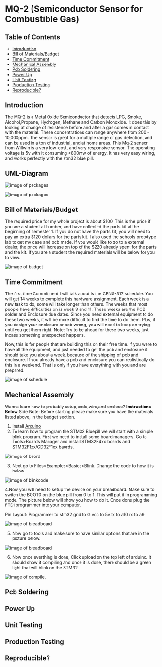 # MQ-2 (Semiconductor Sensor for Combustible Gas)

## Table of Contents

* [Introduction](#Introduction)
* [Bill of Materials/Budget](#B)
* [Time Commitment](#T)
* [Mechanical Assembly](#M)
* [Pcb Soldering](#P)
* [Power Up](#PU)
* [Unit Testing](#UT)
* [Production Testing](#PT)
* [Reproducible?](#R)





## <a name="Introduction"> Introduction </a>

<p> The MQ-2 is a Metal Oxide Semiconductor that detects LPG, Smoke, Alcohol,Propane, Hydrogen, Methane and Carbon Monoxide. It does this by looking at change of resistence before and after a gas comes in contact with the material. These concentrations can range anywhere from 200 - 10,000ppm. The sensor is great for a multiple range of gas detection, and can be used in a ton of industrial, and at home areas. This Mq-2 sensor from Willwin is a very low-cost, and very responsive sensor. The operating voltage is 5v with it consuming <800mw of energy. It has very easy wiring, and works perfectly with the stm32 blue pill.<p>
 
## UML-Diagram

![image of packages](https://github.com/lucasfini/SmartHome/blob/master/images/UML.png)

![image of packages](https://github.com/lucasfini/SmartHome/blob/master/images/systemdiagram.png)

## <a name="B"> Bill of Materials/Budget </a>

The required price for my whole project is about $100. This is the price if you are a student at humber, and have collected the parts kit at the beginning of semester 1. If you do not have the parts kit, you will need to pay an extra $120 dollars for the parts kit. I also used the schools prototype lab to get my case and pcb made. If you would like to go to a external dealer, the price will increase on top of the $220 already spent for the parts and the kit. If you are a student the required materials will be below for you to view. 


![image of budget](https://github.com/lucasfini/SmartHome/blob/master/images/budget.png)


## <a name="T"> Time Commitment </a>

The first time Commitment I will talk about is the CENG-317 schedule. You will get 14 weeks to complete this hardware assignment. Each week is a new task to do, some will take longer than others. The weeks that most people have difficulties on is week 9 and 11. These weeks are the PCB solder and Enclosure due dates. Since you need external equipment to do these two weeks, it will be more difficult to find the time to do them. Plus, if you design your enclosure or pcb wrong, you will need to keep on trying until you get them right. Note: Try to be ahead for these two weeks, just incase something unexpected happens. 

Now, this is for people that are building this on their free time. If you were to have all the equipment, and just needed to get the pcb and enclosure it should take you about a week, because of the shipping of pcb and enclosure. If you already have a pcb and enclosure you can realistically do this in a weekend. That is only if you have everything with you and are prepared. 

![image of schedule](https://github.com/lucasfini/SmartHome/blob/master/images/sch.png)

## <a name="M"> Mechanical Assembly </a>

Wanna learn how to probably setup,code,wire,and enclose?  **Instructions Below**
Side Note: Before starting please make sure you have the materials listed above, in the budget section. 

1. Install [Arduino](https://www.arduino.cc/en/main/software)
2. To learn how to program the STM32 Bluepill we will start with a simple blink program. First we need to install some board managers. Go to Tools>Boards Manager and install STM32F4xx boards and STM32F1xx/GD32F1xx baords.

![image of baord](https://github.com/lucasfini/SmartHome/blob/master/images/Boards.png)

3. Next go to Files>Examples>Basics>Blink. Change the code to how it is below.

![image of blinkcode](https://github.com/lucasfini/SmartHome/blob/master/images/blink.png)

4.Now you will need to setup the device on your breadboard. Make sure to switch the BOOT0 on the blue pill from 0 to 1. This will put it in programming mode. The picture below will show you how to do it. Once done plug the FTDI programmer into your computer.

Pin Layout: Programmer to stm32
gnd to G
vcc to 5v
tx to a10
rx to a9

![image of breadboard](https://github.com/lucasfini/SmartHome/blob/master/images/realpic1.jpg)

5. Now go to tools and make sure to have similar options that are in the picture below. 

![image of breadboard](https://github.com/lucasfini/SmartHome/blob/master/images/toolsSettings.png)

6. Now once everthing is done, Click upload on the top left of arduino. It should show it compiling and once it is done, there should be a green light that will blink on the STM32.

![image of compile.](https://github.com/lucasfini/SmartHome/blob/master/images/FixedCode.png)






## <a name="P"> Pcb Soldering </a>

## <a name="PU"> Power Up</a>

## <a name="UT"> Unit Testing </a>

## <a name="PT"> Production Testing </a>

## <a name="R"> Reproducible?  </a>


